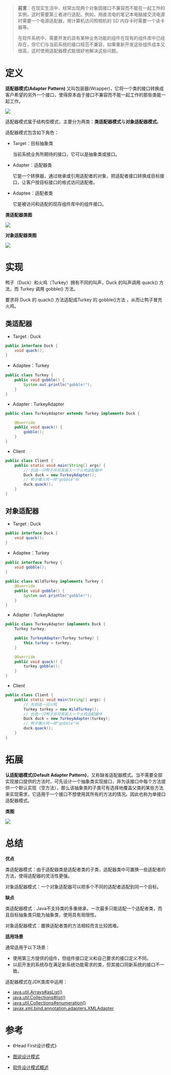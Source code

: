 > **前言**：在现实生活中，经常出现两个对象因接口不兼容而不能在一起工作的实例，这时需要第三者进行适配。例如，用直流电的笔记本电脑接交流电源时需要一个电源适配器，用计算机访问照相机的 SD 内存卡时需要一个读卡器等。
>
> 在软件系统中，需要开发的具有某种业务功能的组件在现有的组件库中已经存在，但它们与当前系统的接口规范不兼容，如果重新开发这些组件成本又很高，这时使用适配器模式能很好地解决这些问题。

# 定义

**适配器模式(Adapter Pattern)** 又叫包装器(Wrapper)，它将一个类的接口转换成客户希望的另外一个接口，使得原本由于接口不兼容而不能一起工作的那些类能一起工作。

![](https://img-blog.csdnimg.cn/20201209095707300.png)

适配器模式属于结构型模式，主要分为两类：**类适配器模式**与**对象适配器模式**。

适配器模式包含如下角色：

- Target：目标抽象类

  当前系统业务所期待的接口，它可以是抽象类或接口。

- Adapter：适配器类

  它是一个转换器，通过继承或引用适配者的对象，把适配者接口转换成目标接口，让客户按目标接口的格式访问适配者。

- Adaptee：适配者类

  它是被访问和适配的现存组件库中的组件接口。

**类适配器类图**

![](https://img-blog.csdnimg.cn/20201209135457291.png)

**对象适配器类图**

![](https://img-blog.csdnimg.cn/20201209135008846.png)

# 实现

鸭子（Duck）和火鸡（Turkey）拥有不同的叫声，Duck 的叫声调用 quack() 方法，而 Turkey 调用 gobble() 方法。

要求将 Duck 的 quack() 方法适配成Turkey 的 gobble()方法 ，从而让鸭子冒充火鸡。

## 类适配器

* Target : Duck

```java
public interface Duck {
	void quack();
}
```

* Adaptee：Turkey

```java
public class Turkey {
    public void gobble() {
        System.out.println("gobble!");
    }
}
```

* Adapter :  TurkeyAdapter

```java
public class TurkeyAdapter extends Turkey implements Duck {

	@Override
	public void quack() {
		gobble();
	}
}
```

* Client

```java
public class Client {
    public static void main(String[] args) {
        // 创造一只鸭子并将其装入一个火鸡适配器中
        Duck duck = new TurkeyAdapter();
        // 鸭子像火鸡一样"gobble"叫
        duck.quack();
    }
}
```

## 对象适配器

* Target : Duck

```java
public interface Duck {
    void quack();
}
```

* Adaptee：Turkey

```java
public interface Turkey {
    void gobble();
}

public class WildTurkey implements Turkey {
    @Override
    public void gobble() {
        System.out.println("gobble!");
    }
}
```

* Adapter :  TurkeyAdapter

```java
public class TurkeyAdapter implements Duck {
    Turkey turkey;

    public TurkeyAdapter(Turkey turkey) {
        this.turkey = turkey;
    }

    @Override
    public void quack() {
        turkey.gobble();
    }
}
```

* Client

```java
public class Client {
    public static void main(String[] args) {
        // 先创造一只火鸡
        Turkey turkey = new WildTurkey();
        // 创造一只鸭子并将其装入一个火鸡适配器中
        Duck duck = new TurkeyAdapter(turkey);
        // 鸭子像火鸡一样"gobble"叫
        duck.quack();
    }
}
```

# 拓展

**认适配器模式(Default Adapter Pattern)**，又称缺省适配器模式。当不需要全部实现接口提供的方法时，可先设计一个抽象类实现接口，并为该接口中每个方法提供一个默认实现（空方法），那么该抽象类的子类可有选择地覆盖父类的某些方法来实现需求，它适用于一个接口不想使用其所有的方法的情况。因此也称为单接口适配器模式。

**类图**

![](https://img-blog.csdnimg.cn/20201209135033156.png)

# 总结

**优点**

类适配器模式：由于适配器类是适配者类的子类，适配器类中可置换一些适配者的方法，使得适配器的灵活性更强。

对象适配器模式：一个对象适配器可以把多个不同的适配者适配到同一个目标。

**缺点**

类适配器模式：Java不支持类的多重继承，一次最多只能适配一个适配者类，而且目标抽象类只能为抽象类，使用具有局限性。

对象适配器模式：置换适配者类的方法相较而言比较困难。

**适用场景**

通常适用于以下场景：

- 使用第三方提供的组件，但组件接口定义和自己要求的接口定义不同。
- 以前开发的系统存在满足新系统功能需求的类，但其接口同新系统的接口不一致。

适配器模式在JDK类库中运用：

- [java.util.Arrays#asList()](http://docs.oracle.com/javase/8/docs/api/java/util/Arrays.html#asList%28T...%29)
- [java.util.Collections#list()](https://docs.oracle.com/javase/8/docs/api/java/util/Collections.html#list-java.util.Enumeration-)
- [java.util.Collections#enumeration()](https://docs.oracle.com/javase/8/docs/api/java/util/Collections.html#enumeration-java.util.Collection-)
- [javax.xml.bind.annotation.adapters.XMLAdapter](http://docs.oracle.com/javase/8/docs/api/javax/xml/bind/annotation/adapters/XmlAdapter.html#marshal-BoundType-)

# 参考

* 《Head First设计模式》

* [图说设计模式](https://design-patterns.readthedocs.io/zh_CN/latest/index.html#)
* [软件设计模式概述](http://c.biancheng.net/view/1317.html)